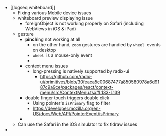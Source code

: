 - [[logseq whiteboard]]
	- Fixing various Mobile device issues
	- whiteboard preview displaying issue
		- foreignObject is not working properly on Safari (including WebViews in iOS & iPad)
	- gesture
		- **pinch**ing not working at all
			- on the other hand, `zoom` gestures are handled by `wheel`  events on desktop
			- `wheel`  is a mouse-only event
			-
		- context menu issues
			- long-pressing is natively supported by radix-ui
				- https://github.com/radix-ui/primitives/blob/30feaca5c00687477a850580978a6d9187c9a9ce/packages/react/context-menu/src/ContextMenu.tsx#L133-L139
		- double finger touch triggers double click
			- Using pointer's `isPrimary` flag to filter
			- https://developer.mozilla.org/en-US/docs/Web/API/PointerEvent/isPrimary
		-
	- Can use the Safari in the iOS simulator to fix tldraw issues
-